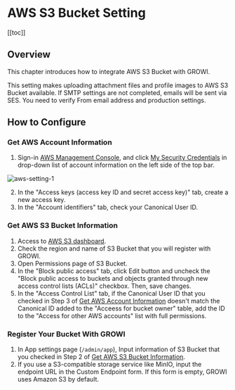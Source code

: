 # AWS S3 Bucket Setting

[[toc]]

## Overview

This chapter introduces how to integrate AWS S3 Bucket with GROWI.

This setting makes uploading attachment files and profile images to AWS S3 Bucket available. If SMTP settings are not completed, emails will be sent via SES. You need to verify From email address and production settings.
  
## How to Configure

### Get AWS Account Information

1. Sign-in [AWS Management Console](https://aws.amazon.com/console/), and click [My Security Credentials](https://console.aws.amazon.com/iam/home?#/security_credentials) in drop-down list of account information on the left side of the top bar.

<img :src="$withBase('/assets/images/aws-setting-1.png')" alt="aws-setting-1">

2. In the "Access keys (access key ID and secret access key)" tab, create a new access key.
3. In the "Account identifiers" tab, check your Canonical User ID.

### Get AWS S3 Bucket Information

1. Access to [AWS S3 dashboard](https://s3.console.aws.amazon.com/s3).
2. Check the region and name of S3 Bucket that you will register with GROWI.
3. Open Permissions page of S3 Bucket.
4. In the "Block public access" tab, click Edit button and uncheck the "Block public access to buckets and objects granted through new access control lists (ACLs)" checkbox. Then, save changes.
5. In the "Access Control List" tab, if the Canonical User ID that you checked in Step 3 of [Get AWS Account Information](#get-aws-account-information) doesn't match the Canonical ID added to the "Acceess for bucket owner" table, add the ID to the "Access for other AWS accounts" list with full permissions.

### Register Your Bucket With GROWI

1. In App settings page (`/admin/app`), Input information of S3 Bucket that you checked in Step 2 of [Get AWS S3 Bucket Information](#get-aws-s3-bucket-information).
2. If you use a S3-compatible storage service like MinIO, input the endpoint URL in the Custom Endpoint form. If this form is empty, GROWI uses Amazon S3 by default.

